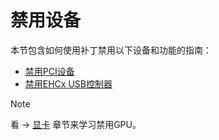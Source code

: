 # 禁用设备
本节包含如何使用补丁禁用以下设备和功能的指南：

- [禁用PCI设备](/02_Disabling_Devices/Disabling_PCI_Devices/README.md)
- [禁用EHCx USB控制器](/02_Disabling_Devices/Disabling_EHCx/README.md)

> [!NOTE]
>
> 看 &rarr; [显卡](/11_Graphics) 章节来学习禁用GPU。
